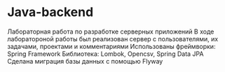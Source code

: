 # Java-backend
Лабораторная работа по разработке серверных приложений
В ходе лаборатороной работы был реализован сервер с пользователями, их задачами, проектами и комментариями
Использованы фреймворки: Spring Framework
Библиотека: Lombok, Opencsv, Spring Data JPA
Сделана миграция базы данных с помощью Flyway
